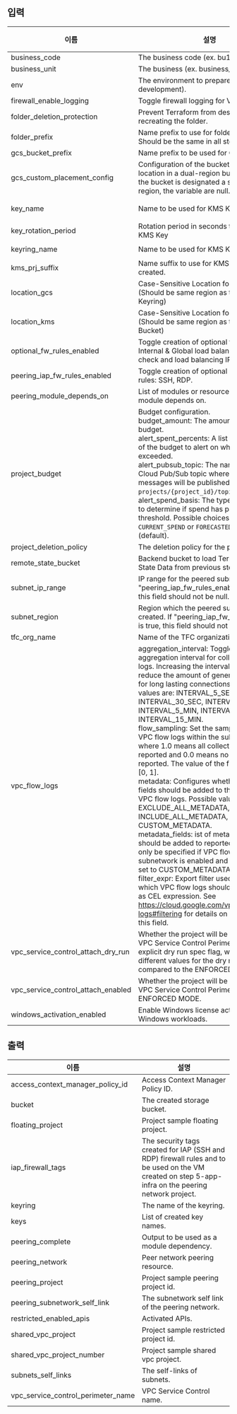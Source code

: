 <!-- BEGINNING OF PRE-COMMIT-TERRAFORM DOCS HOOK -->
## 입력

| 이름 | 설명 | 유형 | 기본값 | 필수 |
|------|-------------|------|---------|:--------:|
| business\_code | The business code (ex. bu1). | `string` | n/a | yes |
| business\_unit | The business (ex. business\_unit\_1). | `string` | n/a | yes |
| env | The environment to prepare (ex. development). | `string` | n/a | yes |
| firewall\_enable\_logging | Toggle firewall logging for VPC Firewalls. | `bool` | `true` | no |
| folder\_deletion\_protection | Prevent Terraform from destroying or recreating the folder. | `string` | `true` | no |
| folder\_prefix | Name prefix to use for folders created. Should be the same in all steps. | `string` | `"fldr"` | no |
| gcs\_bucket\_prefix | Name prefix to be used for GCS Bucket | `string` | `"bkt"` | no |
| gcs\_custom\_placement\_config | Configuration of the bucket's custom location in a dual-region bucket setup. If the bucket is designated a single or multi-region, the variable are null. | <pre>object({<br>    data_locations = list(string)<br>  })</pre> | n/a | yes |
| key\_name | Name to be used for KMS Key | `string` | `"crypto-key-example"` | no |
| key\_rotation\_period | Rotation period in seconds to be used for KMS Key | `string` | `"7776000s"` | no |
| keyring\_name | Name to be used for KMS Keyring | `string` | `"sample-keyring"` | no |
| kms\_prj\_suffix | Name suffix to use for KMS project created. | `string` | `"kms"` | no |
| location\_gcs | Case-Sensitive Location for GCS Bucket (Should be same region as the KMS Keyring) | `string` | n/a | yes |
| location\_kms | Case-Sensitive Location for KMS Keyring (Should be same region as the GCS Bucket) | `string` | n/a | yes |
| optional\_fw\_rules\_enabled | Toggle creation of optional firewall rules: Internal & Global load balancing health check and load balancing IP ranges. | `bool` | `false` | no |
| peering\_iap\_fw\_rules\_enabled | Toggle creation of optional IAP firewall rules: SSH, RDP. | `bool` | `false` | no |
| peering\_module\_depends\_on | List of modules or resources peering module depends on. | `list(any)` | `[]` | no |
| project\_budget | Budget configuration.<br>  budget\_amount: The amount to use as the budget.<br>  alert\_spent\_percents: A list of percentages of the budget to alert on when threshold is exceeded.<br>  alert\_pubsub\_topic: The name of the Cloud Pub/Sub topic where budget related messages will be published, in the form of `projects/{project_id}/topics/{topic_id}`.<br>  alert\_spend\_basis: The type of basis used to determine if spend has passed the threshold. Possible choices are `CURRENT_SPEND` or `FORECASTED_SPEND` (default). | <pre>object({<br>    budget_amount        = optional(number, 1000)<br>    alert_spent_percents = optional(list(number), [1.2])<br>    alert_pubsub_topic   = optional(string, null)<br>    alert_spend_basis    = optional(string, "FORECASTED_SPEND")<br>  })</pre> | `{}` | no |
| project\_deletion\_policy | The deletion policy for the project created. | `string` | `"PREVENT"` | no |
| remote\_state\_bucket | Backend bucket to load Terraform Remote State Data from previous steps. | `string` | n/a | yes |
| subnet\_ip\_range | IP range for the peered subnetwork. If "peering\_iap\_fw\_rules\_enabled" is true, this field should not be null. | `string` | `null` | no |
| subnet\_region | Region which the peered subnet will be created. If "peering\_iap\_fw\_rules\_enabled" is true, this field should not be null. | `string` | `null` | no |
| tfc\_org\_name | Name of the TFC organization | `string` | n/a | yes |
| vpc\_flow\_logs | aggregation\_interval: Toggles the aggregation interval for collecting flow logs. Increasing the interval time will reduce the amount of generated flow logs for long lasting connections. Possible values are: INTERVAL\_5\_SEC, INTERVAL\_30\_SEC, INTERVAL\_1\_MIN, INTERVAL\_5\_MIN, INTERVAL\_10\_MIN, INTERVAL\_15\_MIN.<br>  flow\_sampling: Set the sampling rate of VPC flow logs within the subnetwork where 1.0 means all collected logs are reported and 0.0 means no logs are reported. The value of the field must be in [0, 1].<br>  metadata: Configures whether metadata fields should be added to the reported VPC flow logs. Possible values are: EXCLUDE\_ALL\_METADATA, INCLUDE\_ALL\_METADATA, CUSTOM\_METADATA.<br>  metadata\_fields: ist of metadata fields that should be added to reported logs. Can only be specified if VPC flow logs for this subnetwork is enabled and "metadata" is set to CUSTOM\_METADATA.<br>  filter\_expr: Export filter used to define which VPC flow logs should be logged, as as CEL expression. See https://cloud.google.com/vpc/docs/flow-logs#filtering for details on how to format this field. | <pre>object({<br>    aggregation_interval = optional(string, "INTERVAL_5_SEC")<br>    flow_sampling        = optional(string, "0.5")<br>    metadata             = optional(string, "INCLUDE_ALL_METADATA")<br>    metadata_fields      = optional(list(string), [])<br>    filter_expr          = optional(string, "true")<br>  })</pre> | `{}` | no |
| vpc\_service\_control\_attach\_dry\_run | Whether the project will be attached to a VPC Service Control Perimeter with an explicit dry run spec flag, which may use different values for the dry run perimeter compared to the ENFORCED perimeter. | `bool` | `false` | no |
| vpc\_service\_control\_attach\_enabled | Whether the project will be attached to a VPC Service Control Perimeter in ENFORCED MODE. | `bool` | `false` | no |
| windows\_activation\_enabled | Enable Windows license activation for Windows workloads. | `bool` | `false` | no |

## 출력

| 이름 | 설명 |
|------|-------------|
| access\_context\_manager\_policy\_id | Access Context Manager Policy ID. |
| bucket | The created storage bucket. |
| floating\_project | Project sample floating project. |
| iap\_firewall\_tags | The security tags created for IAP (SSH and RDP) firewall rules and to be used on the VM created on step 5-app-infra on the peering network project. |
| keyring | The name of the keyring. |
| keys | List of created key names. |
| peering\_complete | Output to be used as a module dependency. |
| peering\_network | Peer network peering resource. |
| peering\_project | Project sample peering project id. |
| peering\_subnetwork\_self\_link | The subnetwork self link of the peering network. |
| restricted\_enabled\_apis | Activated APIs. |
| shared\_vpc\_project | Project sample restricted project id. |
| shared\_vpc\_project\_number | Project sample shared vpc project. |
| subnets\_self\_links | The self-links of subnets. |
| vpc\_service\_control\_perimeter\_name | VPC Service Control name. |

<!-- END OF PRE-COMMIT-TERRAFORM DOCS HOOK -->
